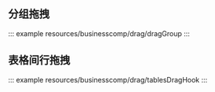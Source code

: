 <!--
 * @Description: 
 * @Date: 2024-12-30 16:08:21
 * @LastEditTime: 2025-01-02 17:21:04
-->
## 分组拖拽

::: example
resources/businesscomp/drag/dragGroup
:::

## 表格间行拖拽

::: example
resources/businesscomp/drag/tablesDragHook
:::

<!-- ## 表格基础公共配置

::: example
resources/businesscomp/drag/tableBaseHook
::: -->
